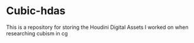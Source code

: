 
# Cubic-hdas

This is a repository for storing the Houdini Digital Assets I worked on when researching cubism in cg
